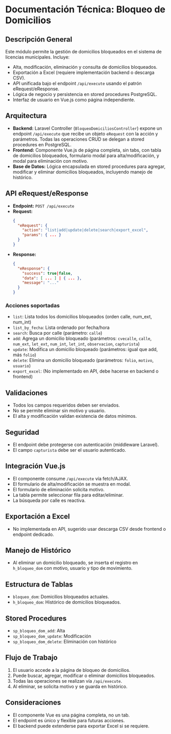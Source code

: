 # Documentación Técnica: Bloqueo de Domicilios

## Descripción General
Este módulo permite la gestión de domicilios bloqueados en el sistema de licencias municipales. Incluye:
- Alta, modificación, eliminación y consulta de domicilios bloqueados.
- Exportación a Excel (requiere implementación backend o descarga CSV).
- API unificada bajo el endpoint `/api/execute` usando el patrón eRequest/eResponse.
- Lógica de negocio y persistencia en stored procedures PostgreSQL.
- Interfaz de usuario en Vue.js como página independiente.

## Arquitectura
- **Backend:** Laravel Controller (`BloqueoDomiciliosController`) expone un endpoint `/api/execute` que recibe un objeto `eRequest` con la acción y parámetros. Todas las operaciones CRUD se delegan a stored procedures en PostgreSQL.
- **Frontend:** Componente Vue.js de página completa, sin tabs, con tabla de domicilios bloqueados, formulario modal para alta/modificación, y modal para eliminación con motivo.
- **Base de Datos:** Lógica encapsulada en stored procedures para agregar, modificar y eliminar domicilios bloqueados, incluyendo manejo de histórico.

## API eRequest/eResponse
- **Endpoint:** `POST /api/execute`
- **Request:**
  ```json
  {
    "eRequest": {
      "action": "list|add|update|delete|search|export_excel",
      "params": { ... }
    }
  }
  ```
- **Response:**
  ```json
  {
    "eResponse": {
      "success": true|false,
      "data": [ ... ] | { ... },
      "message": "..."
    }
  }
  ```

### Acciones soportadas
- `list`: Lista todos los domicilios bloqueados (orden calle, num_ext, num_int)
- `list_by_fecha`: Lista ordenado por fecha/hora
- `search`: Busca por calle (parámetro: `calle`)
- `add`: Agrega un domicilio bloqueado (parámetros: `cvecalle`, `calle`, `num_ext`, `let_ext`, `num_int`, `let_int`, `observacion`, `capturista`)
- `update`: Modifica un domicilio bloqueado (parámetros: igual que add, más `folio`)
- `delete`: Elimina un domicilio bloqueado (parámetros: `folio`, `motivo`, `usuario`)
- `export_excel`: (No implementado en API, debe hacerse en backend o frontend)

## Validaciones
- Todos los campos requeridos deben ser enviados.
- No se permite eliminar sin motivo y usuario.
- El alta y modificación validan existencia de datos mínimos.

## Seguridad
- El endpoint debe protegerse con autenticación (middleware Laravel).
- El campo `capturista` debe ser el usuario autenticado.

## Integración Vue.js
- El componente consume `/api/execute` vía fetch/AJAX.
- El formulario de alta/modificación se muestra en modal.
- El formulario de eliminación solicita motivo.
- La tabla permite seleccionar fila para editar/eliminar.
- La búsqueda por calle es reactiva.

## Exportación a Excel
- No implementada en API, sugerido usar descarga CSV desde frontend o endpoint dedicado.

## Manejo de Histórico
- Al eliminar un domicilio bloqueado, se inserta el registro en `h_bloqueo_dom` con motivo, usuario y tipo de movimiento.

## Estructura de Tablas
- `bloqueo_dom`: Domicilios bloqueados actuales.
- `h_bloqueo_dom`: Histórico de domicilios bloqueados.

## Stored Procedures
- `sp_bloqueo_dom_add`: Alta
- `sp_bloqueo_dom_update`: Modificación
- `sp_bloqueo_dom_delete`: Eliminación con histórico

## Flujo de Trabajo
1. El usuario accede a la página de bloqueo de domicilios.
2. Puede buscar, agregar, modificar o eliminar domicilios bloqueados.
3. Todas las operaciones se realizan vía `/api/execute`.
4. Al eliminar, se solicita motivo y se guarda en histórico.

## Consideraciones
- El componente Vue es una página completa, no un tab.
- El endpoint es único y flexible para futuras acciones.
- El backend puede extenderse para exportar Excel si se requiere.
